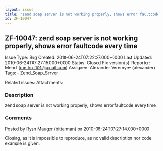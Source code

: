 ```yaml
---
layout: issue
title: "zend soap server is not working properly, shows error faultcode every time"
id: ZF-10047
---
```


ZF-10047: zend soap server is not working properly, shows error faultcode every time
------------------------------------------------------------------------------------

 Issue Type: Bug Created: 2010-06-24T07:22:27.000+0000 Last Updated: 2010-06-24T07:27:15.000+0000 Status: Closed Fix version(s): 
 Reporter:  Mehul (me.hulr101@gmail.com)  Assignee:  Alexander Veremyev (alexander)  Tags: - Zend\_Soap\_Server
 
 Related issues: 
 Attachments: 
### Description

zend soap server is not working properly, shows error faultcode every time

 

 

### Comments

Posted by Ryan Mauger (bittarman) on 2010-06-24T07:27:14.000+0000

Closing, as it is impossible to reproduce, as no valid description nor code example is given.

 

 